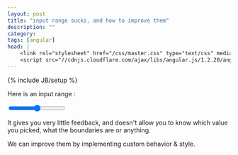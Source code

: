 ```yaml
---
layout: post
title: "input range sucks, and how to improve them"
description: ""
category: 
tags: [angular]
head: |
    <link rel="stylesheet" href="/css/master.css" type="text/css" media="screen" title="no title" charset="utf-8">
    <script src="//cdnjs.cloudflare.com/ajax/libs/angular.js/1.2.20/angular.js" type="text/javascript" charset="utf-8"></script>
---
```

{% include JB/setup %}


Here is an input range :
<form>
    <input type="range" name="bla" min="0" max="100" step="10"/>
</form>

It gives you very little feedback, and doesn't allow you to know which value you picked, what the boundaries are or anything.

We can improve them by implementing custom behavior & style.


